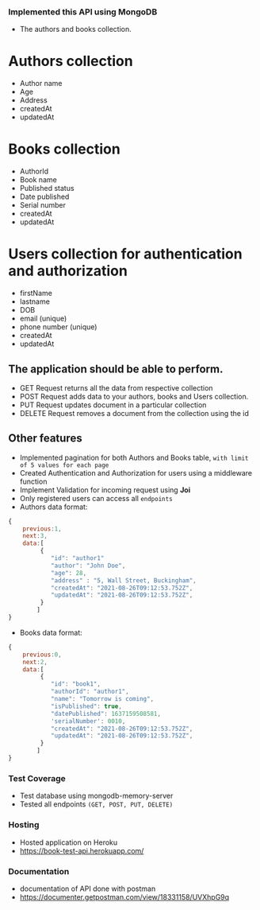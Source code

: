 ### Implemented this API using MongoDB

- The authors and books collection.
# Authors collection
   - Author name
   - Age 
   - Address
   - createdAt
   - updatedAt
# Books collection
   - AuthorId
   - Book name
   - Published status
   - Date published
   - Serial number
   - createdAt
   - updatedAt
# Users collection for authentication and authorization
   - firstName
   - lastname
   - DOB
   - email (unique)
   - phone number (unique)
   - createdAt
   - updatedAt

## The application should be able to perform.
- GET Request returns all the data from respective collection
- POST Request adds data to your authors, books and Users collection.
- PUT Request updates document in a particular collection
- DELETE Request removes a document from the collection using the id

## Other features
- Implemented pagination for both Authors and Books table, `with limit of 5 values for each page`
- Created Authentication and Authorization for users using a middleware function
- Implement Validation for incoming request using  **Joi**
- Only registered users can access all `endpoints`
- Authors data format:
```js
{
    previous:1,
    next:3,
    data:[
         { 
            "id": "author1"
            "author": "John Doe",
            "age": 28,
            "address" : "5, Wall Street, Buckingham",
            "createdAt": "2021-08-26T09:12:53.752Z",
            "updatedAt": "2021-08-26T09:12:53.752Z",
         } 
        ]
}
```

- Books data format:
```js
{
    previous:0,
    next:2,
    data:[
         { 
            "id": "book1",
            "authorId": "author1",
            "name": "Tomorrow is coming",
            "isPublished": true,
            "datePublished": 1637159508581,
            'serialNumber': 0010,
            "createdAt": "2021-08-26T09:12:53.752Z",
            "updatedAt": "2021-08-26T09:12:53.752Z",
         } 
        ]
}
```

### Test Coverage
- Test database using mongodb-memory-server
- Tested all endpoints `(GET, POST, PUT, DELETE)`

### Hosting
- Hosted application on Heroku
- https://book-test-api.herokuapp.com/

### Documentation
- documentation of API done with postman
- https://documenter.getpostman.com/view/18331158/UVXhpG9q
